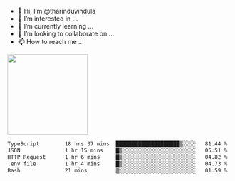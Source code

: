 - 👋 Hi, I’m @tharinduvindula
- 👀 I’m interested in ...
- 🌱 I’m currently learning ...
- 💞️ I’m looking to collaborate on ...
- 📫 How to reach me ...

<!---
tharinduvindula/tharinduvindula is a ✨ special ✨ repository because its `README.md` (this file) appears on your GitHub profile.
You can click the Preview link to take a look at your changes.
--->

<img height="180em" src="https://github-readme-stats.vercel.app/api?username=tharinduvindula&show_icons=true&hide_border=false&&count_private=true&include_all_commits=true" />


<!--START_SECTION:waka-->

```txt
TypeScript        18 hrs 37 mins  ████████████████████▒░░░░   81.44 %
JSON              1 hr 15 mins    █▒░░░░░░░░░░░░░░░░░░░░░░░   05.51 %
HTTP Request      1 hr 6 mins     █▒░░░░░░░░░░░░░░░░░░░░░░░   04.82 %
.env file         1 hr 4 mins     █▒░░░░░░░░░░░░░░░░░░░░░░░   04.73 %
Bash              21 mins         ▒░░░░░░░░░░░░░░░░░░░░░░░░   01.59 %
```

<!--END_SECTION:waka-->
